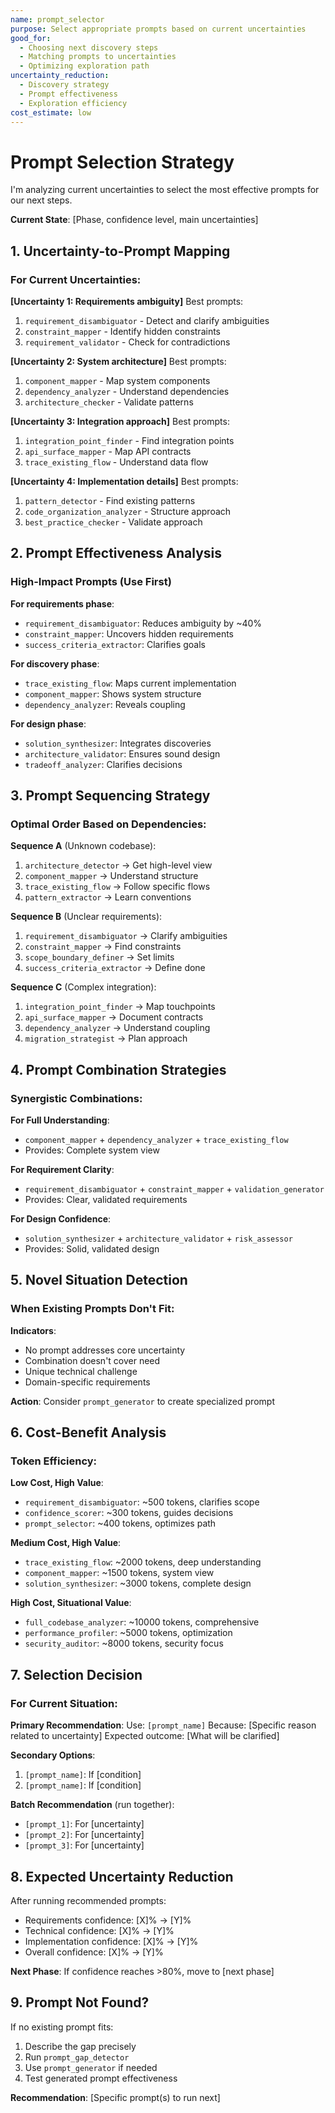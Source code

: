 ```yaml
---
name: prompt_selector
purpose: Select appropriate prompts based on current uncertainties
good_for:
  - Choosing next discovery steps
  - Matching prompts to uncertainties
  - Optimizing exploration path
uncertainty_reduction:
  - Discovery strategy
  - Prompt effectiveness
  - Exploration efficiency
cost_estimate: low
---
```


# Prompt Selection Strategy

I'm analyzing current uncertainties to select the most effective prompts for our next steps.

**Current State**: [Phase, confidence level, main uncertainties]

## 1. Uncertainty-to-Prompt Mapping

### For Current Uncertainties:

**[Uncertainty 1: Requirements ambiguity]**
Best prompts:
1. `requirement_disambiguator` - Detect and clarify ambiguities
2. `constraint_mapper` - Identify hidden constraints
3. `requirement_validator` - Check for contradictions

**[Uncertainty 2: System architecture]**
Best prompts:
1. `component_mapper` - Map system components
2. `dependency_analyzer` - Understand dependencies
3. `architecture_checker` - Validate patterns

**[Uncertainty 3: Integration approach]**
Best prompts:
1. `integration_point_finder` - Find integration points
2. `api_surface_mapper` - Map API contracts
3. `trace_existing_flow` - Understand data flow

**[Uncertainty 4: Implementation details]**
Best prompts:
1. `pattern_detector` - Find existing patterns
2. `code_organization_analyzer` - Structure approach
3. `best_practice_checker` - Validate approach

## 2. Prompt Effectiveness Analysis

### High-Impact Prompts (Use First)
**For requirements phase**:
- `requirement_disambiguator`: Reduces ambiguity by ~40%
- `constraint_mapper`: Uncovers hidden requirements
- `success_criteria_extractor`: Clarifies goals

**For discovery phase**:
- `trace_existing_flow`: Maps current implementation
- `component_mapper`: Shows system structure
- `dependency_analyzer`: Reveals coupling

**For design phase**:
- `solution_synthesizer`: Integrates discoveries
- `architecture_validator`: Ensures sound design
- `tradeoff_analyzer`: Clarifies decisions

## 3. Prompt Sequencing Strategy

### Optimal Order Based on Dependencies:

**Sequence A** (Unknown codebase):
1. `architecture_detector` → Get high-level view
2. `component_mapper` → Understand structure
3. `trace_existing_flow` → Follow specific flows
4. `pattern_extractor` → Learn conventions

**Sequence B** (Unclear requirements):
1. `requirement_disambiguator` → Clarify ambiguities
2. `constraint_mapper` → Find constraints
3. `scope_boundary_definer` → Set limits
4. `success_criteria_extractor` → Define done

**Sequence C** (Complex integration):
1. `integration_point_finder` → Map touchpoints
2. `api_surface_mapper` → Document contracts
3. `dependency_analyzer` → Understand coupling
4. `migration_strategist` → Plan approach

## 4. Prompt Combination Strategies

### Synergistic Combinations:

**For Full Understanding**:
- `component_mapper` + `dependency_analyzer` + `trace_existing_flow`
- Provides: Complete system view

**For Requirement Clarity**:
- `requirement_disambiguator` + `constraint_mapper` + `validation_generator`
- Provides: Clear, validated requirements

**For Design Confidence**:
- `solution_synthesizer` + `architecture_validator` + `risk_assessor`
- Provides: Solid, validated design

## 5. Novel Situation Detection

### When Existing Prompts Don't Fit:

**Indicators**:
- No prompt addresses core uncertainty
- Combination doesn't cover need
- Unique technical challenge
- Domain-specific requirements

**Action**: Consider `prompt_generator` to create specialized prompt

## 6. Cost-Benefit Analysis

### Token Efficiency:

**Low Cost, High Value**:
- `requirement_disambiguator`: ~500 tokens, clarifies scope
- `confidence_scorer`: ~300 tokens, guides decisions
- `prompt_selector`: ~400 tokens, optimizes path

**Medium Cost, High Value**:
- `trace_existing_flow`: ~2000 tokens, deep understanding
- `component_mapper`: ~1500 tokens, system view
- `solution_synthesizer`: ~3000 tokens, complete design

**High Cost, Situational Value**:
- `full_codebase_analyzer`: ~10000 tokens, comprehensive
- `performance_profiler`: ~5000 tokens, optimization
- `security_auditor`: ~8000 tokens, security focus

## 7. Selection Decision

### For Current Situation:

**Primary Recommendation**:
Use: `[prompt_name]`
Because: [Specific reason related to uncertainty]
Expected outcome: [What will be clarified]

**Secondary Options**:
1. `[prompt_name]`: If [condition]
2. `[prompt_name]`: If [condition]

**Batch Recommendation** (run together):
- `[prompt_1]`: For [uncertainty]
- `[prompt_2]`: For [uncertainty]
- `[prompt_3]`: For [uncertainty]

## 8. Expected Uncertainty Reduction

After running recommended prompts:
- Requirements confidence: [X]% → [Y]%
- Technical confidence: [X]% → [Y]%
- Implementation confidence: [X]% → [Y]%
- Overall confidence: [X]% → [Y]%

**Next Phase**: If confidence reaches >80%, move to [next phase]

## 9. Prompt Not Found?

If no existing prompt fits:
1. Describe the gap precisely
2. Run `prompt_gap_detector`
3. Use `prompt_generator` if needed
4. Test generated prompt effectiveness

**Recommendation**: [Specific prompt(s) to run next]